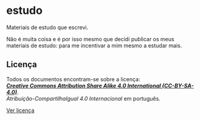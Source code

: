 # estudo

Materiais de estudo que escrevi.

Não é muita coisa e é por isso mesmo que decidi publicar os meus materiais de estudo: para me incentivar a mim mesmo a estudar mais.

## Licença

Todos os documentos encontram-se sobre a licença:  
[***Creative Commons Attribution Share Alike 4.0 International (CC-BY-SA-4.0)***](https://creativecommons.org/licenses/by-sa/4.0/).  
*Atribuição-CompartilhaIgual 4.0 Internacional* em português.


[Ver licença](LICENSE)